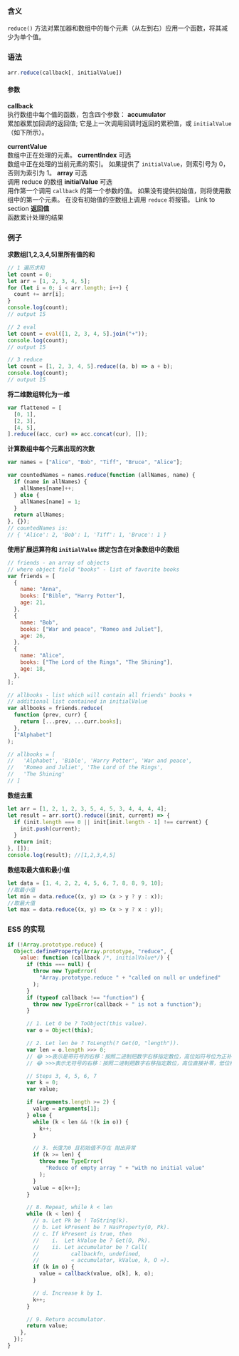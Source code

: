 ### 含义

`reduce()` 方法对累加器和数组中的每个元素（从左到右）应用一个函数，将其减少为单个值。

### 语法

```js
arr.reduce(callback[, initialValue])
```

#### 参数

**callback**  
执行数组中每个值的函数，包含四个参数：
**accumulator**  
累加器累加回调的返回值; 它是上一次调用回调时返回的累积值，或 `initialValue`（如下所示）。

**currentValue**  
数组中正在处理的元素。
**currentIndex** 可选  
数组中正在处理的当前元素的索引。 如果提供了 `initialValue`，则索引号为 0，否则为索引为 1。
**array** 可选  
调用 reduce 的数组
**initialValue** 可选  
用作第一个调用 `callback` 的第一个参数的值。 如果没有提供初始值，则将使用数组中的第一个元素。 在没有初始值的空数组上调用 `reduce` 将报错。
Link to section
**返回值**  
函数累计处理的结果

### 例子

**求数组[1,2,3,4,5]里所有值的和**

```js
// 1 遍历求和
let count = 0;
let arr = [1, 2, 3, 4, 5];
for (let i = 0; i < arr.length; i++) {
  count += arr[i];
}
console.log(count);
// output 15

// 2 eval
let count = eval([1, 2, 3, 4, 5].join("+"));
console.log(count);
// output 15

// 3 reduce
let count = [1, 2, 3, 4, 5].reduce((a, b) => a + b);
console.log(count);
// output 15
```

**将二维数组转化为一维**

```js
var flattened = [
  [0, 1],
  [2, 3],
  [4, 5],
].reduce((acc, cur) => acc.concat(cur), []);
```

**计算数组中每个元素出现的次数**

```js
var names = ["Alice", "Bob", "Tiff", "Bruce", "Alice"];

var countedNames = names.reduce(function (allNames, name) {
  if (name in allNames) {
    allNames[name]++;
  } else {
    allNames[name] = 1;
  }
  return allNames;
}, {});
// countedNames is:
// { 'Alice': 2, 'Bob': 1, 'Tiff': 1, 'Bruce': 1 }
```

**使用扩展运算符和 `initialValue` 绑定包含在对象数组中的数组**

```js
// friends - an array of objects
// where object field "books" - list of favorite books
var friends = [
  {
    name: "Anna",
    books: ["Bible", "Harry Potter"],
    age: 21,
  },
  {
    name: "Bob",
    books: ["War and peace", "Romeo and Juliet"],
    age: 26,
  },
  {
    name: "Alice",
    books: ["The Lord of the Rings", "The Shining"],
    age: 18,
  },
];

// allbooks - list which will contain all friends' books +
// additional list contained in initialValue
var allbooks = friends.reduce(
  function (prev, curr) {
    return [...prev, ...curr.books];
  },
  ["Alphabet"]
);

// allbooks = [
//   'Alphabet', 'Bible', 'Harry Potter', 'War and peace',
//   'Romeo and Juliet', 'The Lord of the Rings',
//   'The Shining'
// ]
```

**数组去重**

```js
let arr = [1, 2, 1, 2, 3, 5, 4, 5, 3, 4, 4, 4, 4];
let result = arr.sort().reduce((init, current) => {
  if (init.length === 0 || init[init.length - 1] !== current) {
    init.push(current);
  }
  return init;
}, []);
console.log(result); //[1,2,3,4,5]
```

**数组取最大值和最小值**

```js
let data = [1, 4, 2, 2, 4, 5, 6, 7, 8, 8, 9, 10];
//取最小值
let min = data.reduce((x, y) => (x > y ? y : x));
//取最大值
let max = data.reduce((x, y) => (x > y ? x : y));
```

### ES5 的实现

```js
if (!Array.prototype.reduce) {
  Object.defineProperty(Array.prototype, "reduce", {
    value: function (callback /*, initialValue*/) {
      if (this === null) {
        throw new TypeError(
          "Array.prototype.reduce " + "called on null or undefined"
        );
      }
      if (typeof callback !== "function") {
        throw new TypeError(callback + " is not a function");
      }

      // 1. Let O be ? ToObject(this value).
      var o = Object(this);

      // 2. Let len be ? ToLength(? Get(O, "length")).
      var len = o.length >>> 0;
      // 😂 >>表示是带符号的右移：按照二进制把数字右移指定数位，高位如符号位为正补零，符号位负补一，低位直接移除
      // 😂 >>>表示无符号的右移：按照二进制把数字右移指定数位，高位直接补零，低位移除。

      // Steps 3, 4, 5, 6, 7
      var k = 0;
      var value;

      if (arguments.length >= 2) {
        value = arguments[1];
      } else {
        while (k < len && !(k in o)) {
          k++;
        }

        // 3. 长度为0 且初始值不存在 抛出异常
        if (k >= len) {
          throw new TypeError(
            "Reduce of empty array " + "with no initial value"
          );
        }
        value = o[k++];
      }

      // 8. Repeat, while k < len
      while (k < len) {
        // a. Let Pk be ! ToString(k).
        // b. Let kPresent be ? HasProperty(O, Pk).
        // c. If kPresent is true, then
        //    i.  Let kValue be ? Get(O, Pk).
        //    ii. Let accumulator be ? Call(
        //          callbackfn, undefined,
        //          « accumulator, kValue, k, O »).
        if (k in o) {
          value = callback(value, o[k], k, o);
        }

        // d. Increase k by 1.
        k++;
      }

      // 9. Return accumulator.
      return value;
    },
  });
}
```
